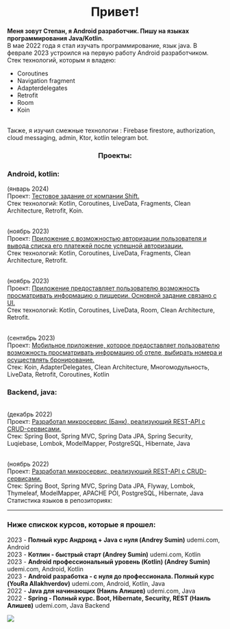 
<div id="header" align="center">
<h1>Привет!</h1>
</div>

__Меня зовут Степан, я Android разработчик. Пишу на языках программирования Java/Kotlin.__
<br> В мае 2022 года я стал изучать программирование, язык java. В феврале 2023 устроился на первую работу Android разработчиком.
<br> Стек технологий, которым я владею:
* Coroutines
* Navigation fragment
* Adapterdelegates
* Retrofit
* Room
* Koin

<br> Также, я изучил смежные технологии : Firebase firestore, authorization, cloud messaging, admin, Ktor, kotlin telegram bot.

<div id="header" align="center">
<h3>Проекты:</h3>
</div>

### Android, kotlin: ####

(январь 2024)
<br>Проект: [Тестовое задание от компании Shift.](https://github.com/StepanWxW/Shift)
<br>Стек технологий: Kotlin, Coroutines, LiveData, Fragments, Clean Architecture, Retrofit, Koin.

<br>(ноябрь 2023)
<br>Проект: [Приложение с возможностью авторизации пользователя и вывода списка его платежей после успешной авторизации.](https://github.com/StepanWxW/ListPay)
<br>Стек технологий: Kotlin, Coroutines, LiveData, Fragments, Clean Architecture, Retrofit.

<br>(ноябрь 2023)
<br>Проект: [Приложение предоставляет пользователю возможность просматривать информацию о пиццерии. Основной задание связано с UI.](https://github.com/StepanWxW/Pizza)
<br>Стек технологий: Kotlin, Coroutines, LiveData, Room, Clean Architecture, Retrofit.

<br>(сентябрь 2023)
<br>Проект: [Мобильное приложение, которое предоставляет пользователю возможность просматривать информацию об отеле, выбирать номера и осуществлять бронирование.](https://github.com/StepanWxW/Hotel)
<br>Стек: Koin, AdapterDelegates, Clean Architecture, Многомодульность, LiveData, Retrofit, Coroutines, Kotlin

### Backend, java: ###

<br>(декабрь 2022)
<br>Проект: [Разработал микросервис (Банк), реализующий REST-API с CRUD-сервисами.](https://github.com/StepanWxW/bankproject/tree/master/bankproject)
<br>Стек: Spring Boot, Spring MVC, Spring Data JPA, Spring Security, Luqiebase, Lombok, ModelMapper, PostgreSQL, Hibernate, Java

<br>(ноябрь 2022)
<br>Проект: [Разработал микросервис, реализующий REST-API с CRUD-сервисами.](https://github.com/StepanWxW/CourseModel)
<br>Стек: Spring Boot, Spring MVC, Spring Data JPA, Flyway, Lombok, Thymeleaf, ModelMapper, APACHE POI, PostgreSQL, Hibernate, Java
Статистика языков в репозиториях:

---
### Ниже спискок курсов, которые я прошел: ###

2023 - __Полный курс Андроид + Java с нуля (Andrey Sumin)__ udemi.com, Android
<br>2023 - __Котлин - быстрый старт (Andrey Sumin)__ udemi.com, Kotlin
<br>2023 - __Android профессиональный уровень (Kotlin) (Andrey Sumin)__ udemi.com, Android, Kotlin
<br>2023 - __Android разработка - с нуля до профессионала. Полный курс (YouRa Allakhverdov)__ udemi.com, Android, Kotlin, Java
<br>2022 - __Java для начинающих (Наиль Алишев)__ udemi.com, Java
<br>2022 - __Spring - Полный курс. Boot, Hibernate, Security, REST (Наиль Алишев)__ udemi.com, Java Backend



![](https://github-profile-summary-cards.vercel.app/api/cards/repos-per-language?username=StepanWxW&theme=solarized_dark)
